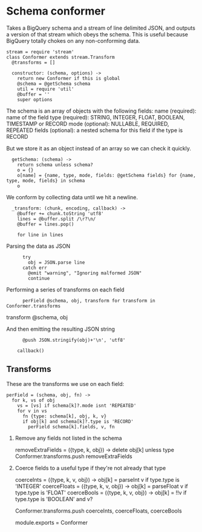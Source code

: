 Schema conformer
================

Takes a BigQuery schema and a stream of line delimited JSON, and outputs a
version of that stream which obeys the schema.  This is useful because BigQuery
totally chokes on any non-conforming data.

    stream = require 'stream'
    class Conformer extends stream.Transform
      @transforms = []

      constructor: (schema, options) ->
        return new Conformer if this is global
        @schema = @getSchema schema
        util = require 'util'
        @buffer = ''
        super options

The schema is an array of objects with the following fields:
  name   (required): name of the field
  type   (required): STRING, INTEGER, FLOAT, BOOLEAN, TIMESTAMP or RECORD
  mode   (optional): NULLABLE, REQUIRED, REPEATED
  fields (optional): a nested schema for this field if the type is RECORD

But we store it as an object instead of an array so we can check it quickly.

      getSchema: (schema) ->
        return schema unless schema?
        o = {}
        o[name] = {name, type, mode, fields: @getSchema fields} for {name, type, mode, fields} in schema
        o

We conform by collecting data until we hit a newline.

      _transform: (chunk, encoding, callback) ->
        @buffer += chunk.toString 'utf8'
        lines = @buffer.split /\r?\n/
        @buffer = lines.pop()

        for line in lines

Parsing the data as JSON

          try
            obj = JSON.parse line
          catch err
            @emit "warning", "Ignoring malformed JSON"
            continue

Performing a series of transforms on each field

          perField @schema, obj, transform for transform in Conformer.transforms

transform @schema, obj

And then emitting the resulting JSON string

          @push JSON.stringify(obj)+'\n', 'utf8'

        callback()

Transforms
----------

These are the transforms we use on each field:

    perField = (schema, obj, fn) ->
      for k, vs of obj
        vs = [vs] if schema[k]?.mode isnt 'REPEATED'
        for v in vs
          fn {type: schema[k], obj, k, v}
          if obj[k] and schema[k]?.type is 'RECORD'
            perField schema[k].fields, v, fn

1. Remove any fields not listed in the schema

    removeExtraFields = ({type, k, obj}) -> delete obj[k] unless type
    Conformer.transforms.push removeExtraFields

2. Coerce fields to a useful type if they're not already that type
    
    coerceInts = ({type, k, v, obj}) -> obj[k] = parseInt v if type.type is 'INTEGER'
    coerceFloats = ({type, k, v, obj}) -> obj[k] = parseFloat v if type.type is 'FLOAT'
    coerceBools = ({type, k, v, obj}) -> obj[k] = !!v if type.type is 'BOOLEAN' and v?

    Conformer.transforms.push coerceInts, coerceFloats, coerceBools

    module.exports = Conformer
